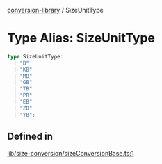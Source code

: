 [conversion-library](../globals.md) / SizeUnitType

# Type Alias: SizeUnitType

```ts
type SizeUnitType: 
  | "B"
  | "KB"
  | "MB"
  | "GB"
  | "TB"
  | "PB"
  | "EB"
  | "ZB"
  | "YB";
```

## Defined in

[lib/size-conversion/sizeConversionBase.ts:1](https://github.com/fxss5201/conversion-library/blob/main/lib/size-conversion/sizeConversionBase.ts#L1)
